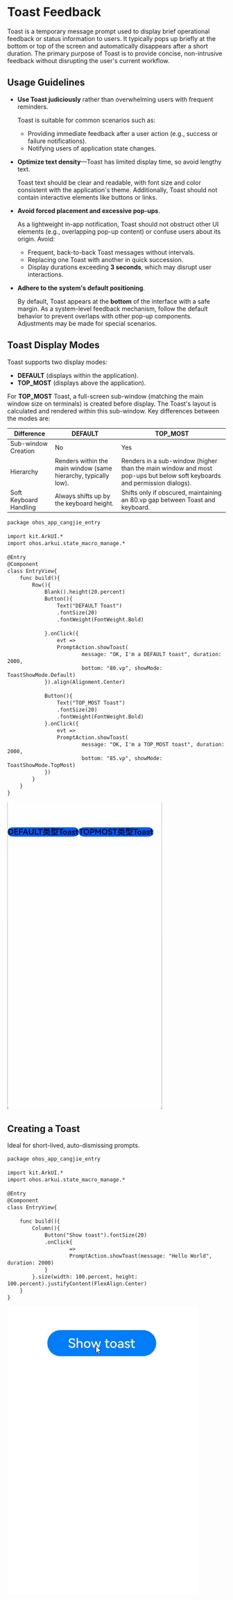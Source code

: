 # Toast Feedback  

Toast is a temporary message prompt used to display brief operational feedback or status information to users. It typically pops up briefly at the bottom or top of the screen and automatically disappears after a short duration. The primary purpose of Toast is to provide concise, non-intrusive feedback without disrupting the user's current workflow.  

## Usage Guidelines  

- **Use Toast judiciously** rather than overwhelming users with frequent reminders.  

  Toast is suitable for common scenarios such as:  
  - Providing immediate feedback after a user action (e.g., success or failure notifications).  
  - Notifying users of application state changes.  

- **Optimize text density**—Toast has limited display time, so avoid lengthy text.  

  Toast text should be clear and readable, with font size and color consistent with the application's theme. Additionally, Toast should not contain interactive elements like buttons or links.  

- **Avoid forced placement and excessive pop-ups**.  

  As a lightweight in-app notification, Toast should not obstruct other UI elements (e.g., overlapping pop-up content) or confuse users about its origin. Avoid:  
  - Frequent, back-to-back Toast messages without intervals.  
  - Replacing one Toast with another in quick succession.  
  - Display durations exceeding **3 seconds**, which may disrupt user interactions.  

- **Adhere to the system's default positioning**.  

  By default, Toast appears at the **bottom** of the interface with a safe margin. As a system-level feedback mechanism, follow the default behavior to prevent overlaps with other pop-up components. Adjustments may be made for special scenarios.  

## Toast Display Modes  

Toast supports two display modes:  
- **DEFAULT** (displays within the application).  
- **TOP_MOST** (displays above the application).  

For **TOP_MOST** Toast, a full-screen sub-window (matching the main window size on terminals) is created before display. The Toast's layout is calculated and rendered within this sub-window. Key differences between the modes are:  

| Difference          | DEFAULT                          | TOP_MOST                                                                 |
|---------------------|----------------------------------|--------------------------------------------------------------------------|
| Sub-window Creation | No                               | Yes                                                                      |
| Hierarchy          | Renders within the main window (same hierarchy, typically low). | Renders in a sub-window (higher than the main window and most pop-ups but below soft keyboards and permission dialogs). |
| Soft Keyboard Handling | Always shifts up by the keyboard height. | Shifts only if obscured, maintaining an 80.vp gap between Toast and keyboard. |

 <!--run-->

```cangjie
package ohos_app_cangjie_entry

import kit.ArkUI.*
import ohos.arkui.state_macro_manage.*

@Entry
@Component
class EntryView{
    func build(){
        Row(){
            Blank().height(20.percent)
            Button(){
                Text("DEFAULT Toast")
                .fontSize(20)
                .fontWeight(FontWeight.Bold)

            }.onClick({
                evt =>
                PromptAction.showToast(
                        message: "OK, I'm a DEFAULT toast", duration: 2000,
                        bottom: "80.vp", showMode: ToastShowMode.Default)
            }).align(Alignment.Center)

            Button(){
                Text("TOP_MOST Toast")
                .fontSize(20)
                .fontWeight(FontWeight.Bold)
            }.onClick({
                evt =>
                PromptAction.showToast(
                        message: "OK, I'm a TOP_MOST toast", duration: 2000,
                        bottom: "85.vp", showMode: ToastShowMode.TopMost)
            })
        }
    }
}
```

![creattoast](./figures/creattoast.gif)  

## Creating a Toast  

Ideal for short-lived, auto-dismissing prompts.  

 <!--run-->

```cangjie
package ohos_app_cangjie_entry

import kit.ArkUI.*
import ohos.arkui.state_macro_manage.*

@Entry
@Component
class EntryView{

    func build(){
        Column(){
            Button("Show toast").fontSize(20)
            .onClick{
                    =>
                    PromptAction.showToast(message: "Hello World", duration: 2000)
            }
        }.size(width: 100.percent, height: 100.percent).justifyContent(FlexAlign.Center)
    }
}
```

![image](figures/UIToast1.gif)